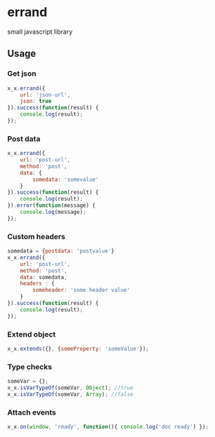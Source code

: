 # errand
small javascript library

## Usage

### Get json
```javascript
x_x.errand({
    url: 'json-url',
    json: true
}).success(function(result) {
    console.log(result);
});
```

### Post data
```javascript
x_x.errand({
    url: 'post-url',
    method: 'post',
    data: {
        somedata: 'somevalue'
    }
}).success(function(result) {
    console.log(result);
}).error(function(message) {
    console.log(message);
});
```

### Custom headers
```javascript
somedata = {postdata: 'postvalue'}
x_x.errand({
    url: 'post-url',
    method: 'post',
    data: somedata,
    headers : {
        someheader: 'some header value'
    }
}).success(function(result) {
    console.log(result);
});
```


### Extend object
```javascript
x_x.extends({}, {someProperty: 'someValue'});
```

### Type checks
```javascript
someVar = {};
x_x.isVarTypeOf(someVar, Object); //true
x_x.isVarTypeOf(someVar, Array); //false
```

### Attach events
```javascript
x_x.on(window, 'ready', function(){ console.log('doc ready') });
```
